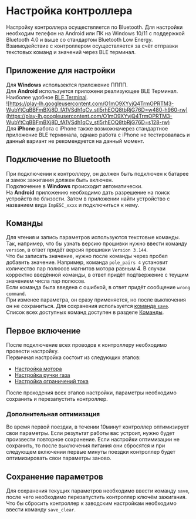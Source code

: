 # Настройка контроллера
Настройку контроллера осуществляется по Bluetooth. Для настройки необходим телефон на Android или ПК на Windows 10/11 с поддержкой Bluetooth 4.0 и выше со стандартом Bluetooth Low Energy.  
Взаимодействие с контроллером осуществляется за счёт отправки текстовых команд и значений через BLE терминал.

## Приложение для настройки
Для **Windows** использектся приложение ПППП.  
Для **Android** используется приложени реализующее BLE Терминал. Наиболее удобное [BLE Terminal](https://play.google.com/store/apps/details?id=com.mightyit.gops.bleterminal&hl=en).  
![https://play-lh.googleusercontent.com/O1mO9XYyjQ4TrmOPRTM3-WubYtCqBBFmBXj8D_fA1VSdh1qCv_stl5rhEOQ8tbRjG76D=w480-h960-rw](https://play-lh.googleusercontent.com/O1mO9XYyjQ4TrmOPRTM3-WubYtCqBBFmBXj8D_fA1VSdh1qCv_stl5rhEOQ8tbRjG76D=s128-rw)  
Для **iPhone** работа с iPhone также возможначерез стандартное приложение BLE терминала, однако работа с iPhone не тестировалась и данный вариант не рекомендуется на данный момент.  

## Подключение по Bluetooth
При подключении к контроллеру, он должен быть подключен к батарее и замок зажигания должен быть включен.  
Подключение в **Windows** происходит автоматически.  
На **Android** приложению необходимо дать разрешение на поиск устройств по близости. Затем в приложении найти устройство с названием вида `ImpESC_xxxx` и подключиться к нему.  

## Команды
Для чтения и запись параметров используются текстовые команды.  
Так, например, что бы узнать версию прошивки нужно ввести команду `version`,  в ответ придёт версия прошивки `Version 3.144`.  
Что бы записать значение, нужно после команды через пробел добавить значение. Например, команда `pole_pairs 4` установит количество пар полюсов магнитов мотора равным 4. В случаи корректно введённой команды, в ответ придёт подтвержение с теущим значением числа пар полюсов.  
Если команда была введена с ошибкой, в ответ придёт сообщение `wrong command`.  
При изменее параметра, он сразу применяется, но после выключения он не сохраниться. Для сохранения используется [команда `save`](##Сохранение-параметров).  
Список всех доступных команд доступен в разделе [Команды](Команды.md).

## Первое включение
После подключение всех проводов к контроллеру необходимо провести настройку.  
Первичная настройка состоит из следующих этапов:
- [Настройка мотора](Настройка%20мотора.md)
- [Настройка ручки газа](Настройка%20ручки%20газа.md)
- [Настройка ограничений тока](Настройка%20ограничений.md)

После проходения всех этапов настройки, параметры необходимо сохранить и перезапустить контроллер.  
### Дополнительная оптимизация
Во время первой поездки, в течении 10минут контроллер оптимизирует свои параметры. Если результат работы вас устроит, нужно будет произвести повторное сохранение. Если настройки оптимизации не сохранить, то после выключения питания они сбросятся и при следующем включении первые минуты поездки контроллер будет оптимизировать свои параметры заново.

## Сохранение параметров
Для сохранения текущих параметров необходимо ввести команду `save`, после чего необходимо перезапустить контроллер ключём зажигания.  
Что бы сбросить контроллер к заводским настройкам необходимо ввести команду `save_clear`.

